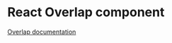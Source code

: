 <!-- @license CC0-1.0 -->

# React Overlap component

[Overlap documentation](../../../css/src/components/overlap/README.md)
